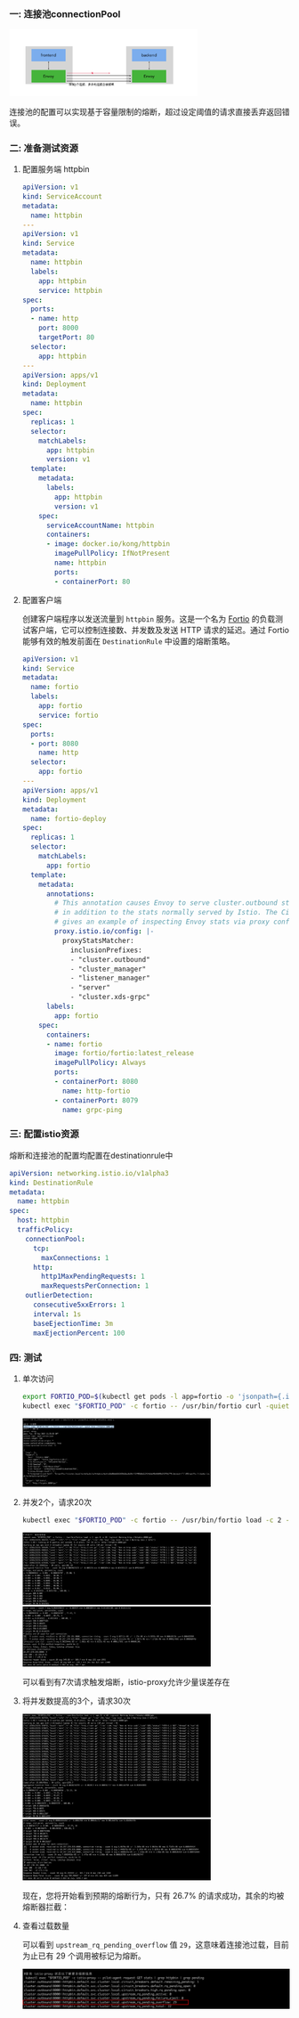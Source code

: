 ### 一: 连接池connectionPool

<img src="./assets/image-20230919200932693.png" alt="image-20230919200932693" style="zoom:33%;" /> 

连接池的配置可以实现基于容量限制的熔断，超过设定阈值的请求直接丢弃返回错误。

 

### 二: 准备测试资源



1. 配置服务端 httpbin

   ```yaml
   apiVersion: v1
   kind: ServiceAccount
   metadata:
     name: httpbin
   ---
   apiVersion: v1
   kind: Service
   metadata:
     name: httpbin
     labels:
       app: httpbin
       service: httpbin
   spec:
     ports:
     - name: http
       port: 8000
       targetPort: 80
     selector:
       app: httpbin
   ---
   apiVersion: apps/v1
   kind: Deployment
   metadata:
     name: httpbin
   spec:
     replicas: 1
     selector:
       matchLabels:
         app: httpbin
         version: v1
     template:
       metadata:
         labels:
           app: httpbin
           version: v1
       spec:
         serviceAccountName: httpbin
         containers:
         - image: docker.io/kong/httpbin
           imagePullPolicy: IfNotPresent
           name: httpbin
           ports:
           - containerPort: 80
   ```

   




2. 配置客户端

   创建客户端程序以发送流量到 `httpbin` 服务。这是一个名为 [Fortio](https://github.com/istio/fortio) 的负载测试客户端，它可以控制连接数、并发数及发送 HTTP 请求的延迟。通过 Fortio 能够有效的触发前面在 `DestinationRule` 中设置的熔断策略。

   ```yaml
   apiVersion: v1
   kind: Service
   metadata:
     name: fortio
     labels:
       app: fortio
       service: fortio
   spec:
     ports:
     - port: 8080
       name: http
     selector:
       app: fortio
   ---
   apiVersion: apps/v1
   kind: Deployment
   metadata:
     name: fortio-deploy
   spec:
     replicas: 1
     selector:
       matchLabels:
         app: fortio
     template:
       metadata:
         annotations:
           # This annotation causes Envoy to serve cluster.outbound statistics via 15000/stats
           # in addition to the stats normally served by Istio. The Circuit Breaking example task
           # gives an example of inspecting Envoy stats via proxy config.
           proxy.istio.io/config: |-
             proxyStatsMatcher:
               inclusionPrefixes:
               - "cluster.outbound"
               - "cluster_manager"
               - "listener_manager"
               - "server"
               - "cluster.xds-grpc"
         labels:
           app: fortio
       spec:
         containers:
         - name: fortio
           image: fortio/fortio:latest_release
           imagePullPolicy: Always
           ports:
           - containerPort: 8080
             name: http-fortio
           - containerPort: 8079
             name: grpc-ping
   ```

   



### 三: 配置istio资源

熔断和连接池的配置均配置在destinationrule中

```yaml
apiVersion: networking.istio.io/v1alpha3
kind: DestinationRule
metadata:
  name: httpbin
spec:
  host: httpbin
  trafficPolicy:
    connectionPool:
      tcp:
        maxConnections: 1
      http:
        http1MaxPendingRequests: 1
        maxRequestsPerConnection: 1
    outlierDetection:
      consecutive5xxErrors: 1
      interval: 1s
      baseEjectionTime: 3m
      maxEjectionPercent: 100
```



### 四: 测试

1. 单次访问

   ```bash
   export FORTIO_POD=$(kubectl get pods -l app=fortio -o 'jsonpath={.items[0].metadata.name}')
   kubectl exec "$FORTIO_POD" -c fortio -- /usr/bin/fortio curl -quiet http://httpbin:8000/get
   ```

   <img src="./assets/image-20230919193958292.png" alt="image-20230919193958292" style="zoom:33%;" /> 

     

2. 并发2个，请求20次

   ```bash
   kubectl exec "$FORTIO_POD" -c fortio -- /usr/bin/fortio load -c 2 -qps 0 -n 20 -loglevel Warning http://httpbin:8000/get
   ```

   <img src="./assets/image-20230919194157183.png" alt="image-20230919194157183" style="zoom:33%;" /> 

   <img src="./assets/image-20230919194219524.png" alt="image-20230919194219524" style="zoom:33%;" /> 
   
   可以看到有7次请求触发熔断，istio-proxy允许少量误差存在
   
    

3. 将并发数提高的3个，请求30次

   <img src="./assets/image-20230919194449053.png" alt="image-20230919194449053" style="zoom:33%;" /> 

   <img src="./assets/image-20230919194539860.png" alt="image-20230919194539860" style="zoom:33%;" /> 

   现在，您将开始看到预期的熔断行为，只有 26.7% 的请求成功，其余的均被熔断器拦截：  

4. 查看过载数量

   可以看到 `upstream_rq_pending_overflow` 值 `29`，这意味着连接池过载，目前为止已有 29 个调用被标记为熔断。

   ![image-20230919194735853](./assets/image-20230919194735853.png) 